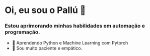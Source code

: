 # Oi, eu sou o Pallú 👋

### Estou aprimorando minhas habilidades em automação e programação.
<!-- Assim se comenta várias linhas
-->

- 🌱 Aprendendo Python e Machine Learning com Pytorch
- 🙂 Sou muito paciente e empático.
